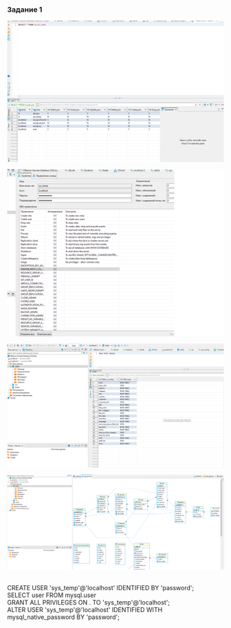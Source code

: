 <h3> Задание 1 </h3>

![alt text](https://github.com/Nildi/-sdb-homeworks/blob/main/sdb_hw3.1.1.png)

![alt text](https://github.com/Nildi/-sdb-homeworks/blob/main/sdb_hw3.5.png)

![alt text](https://github.com/Nildi/-sdb-homeworks/blob/main/sdb_hw3.6.png)

![alt text](https://github.com/Nildi/-sdb-homeworks/blob/main/sdb_hw3.7.png)

<br> CREATE USER 'sys_temp'@'localhost' IDENTIFIED BY 'password';
<br> SELECT user FROM mysql.user
<br> GRANT ALL PRIVILEGES ON . TO 'sys_temp'@'localhost';
<br> ALTER USER 'sys_temp'@'localhost' IDENTIFIED WITH mysql_native_password BY 'password';
